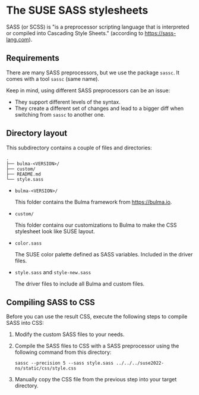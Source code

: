# The SUSE SASS stylesheets

SASS (or SCSS) is "is a preprocessor scripting language that is interpreted or compiled
into Cascading Style Sheets." (according to https://sass-lang.com).


## Requirements

There are many SASS preprocessors, but we use the package `sassc`. It comes with a
tool `sassc` (same name).

Keep in mind, using different SASS preprocessors can be an issue:

* They support different levels of the syntax.
* They create a different set of changes and lead to a bigger diff when switching
  from `sassc` to another one.


## Directory layout

This subdirectory contains a couple of files and directories:

```
.
├── bulma-<VERSION>/
├── custom/
├── README.md
└── style.sass
```

* `bulma-<VERSION>/`

  This folder contains the Bulma framework from https://bulma.io.

* `custom/`

  This folder contains our customizations to Bulma to make the CSS stylesheet
  look like SUSE layout.

* `color.sass`

  The SUSE color palette defined as SASS variables. Included in the driver files.

* `style.sass` and `style-new.sass`

  The driver files to include all Bulma and custom files.


## Compiling SASS to CSS

Before you can use the result CSS, execute the following steps to compile SASS into CSS:

1. Modify the custom SASS files to your needs.
2. Compile the SASS files to CSS with a SASS preprocessor using the following command
   from this directory:

       sassc --precision 5 --sass style.sass ../../../suse2022-ns/static/css/style.css

3. Manually copy the CSS file from the previous step into your target directory.


